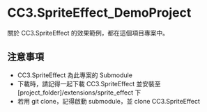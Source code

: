 # CC3.SpriteEffect_DemoProject
關於 CC3.SpriteEffect 的效果範例，都在這個項目專案中。

## 注意事項
* CC3.SpriteEffect 為此專案的 Submodule
* 下載時，請記得一起下載 CC3.SpriteEffect 並安裝至 [project_folder]/extensions/sprite_effect 下
* 若用 git clone，記得啟動 submodule，並 clone CC3.SpriteEffect